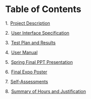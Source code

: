 # Table of Contents

1.  [Project Description](https://github.com/lafenebp/Team_MOM_Final/blob/8c8d7df202497c23392279d0c82719ae25e31dc5/ProjectDescription.md)

2.  [User Interface Specification](https://github.com/lafenebp/Team_MOM_Final/blob/0c6a23e737d546c5a7f75fb6900bd31afad3eb9d/UI_Spec.md)

3.  [Test Plan and Results](https://github.com/lafenebp/Team_MOM_Final/blob/9c6041578e7725d847523ee484e4d94dd2024837/Test%20Plan.pdf)

4.  [User Manual]() 

5.  [Spring Final PPT Presentation](https://github.com/lafenebp/Team_MOM_Final/blob/aad23022542a46c96cab9383a5eb749853dcb261/Team%20MOM%20Final%20Presentation.pptx) 

6.  [Final Expo Poster](https://github.com/lafenebp/Team_MOM_Final/blob/05675931c833c064262a0a579f167c252880d248/unblock'd%20final%20poster.pdf)

7.  [Self-Assessments](https://github.com/lafenebp/Team_MOM_Final/tree/main/Assessments)

8.  [Summary of Hours and Justification](https://github.com/lafenebp/Team_MOM_Final/blob/5647e80300bb54768e7c486fdbd4b1042adf7765/Summary%20of%20Hours.pdf)
